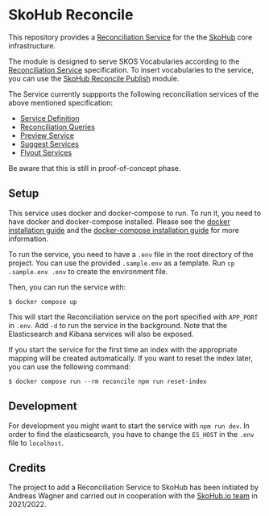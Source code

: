 # SkoHub Reconcile

This repository provides a [Reconciliation Service](https://reconciliation-api.github.io/specs/latest/) for the the [SkoHub](http://skohub.io) core infrastructure.

The module is designed to serve SKOS Vocabularies according to the [Reconciliation Service](https://reconciliation-api.github.io/specs/latest/) specification.
To insert vocabularies to the service, you can use the [SkoHub Reconcile Publish](https://github.com/skohub-io/skohub-reconcile-publish) module.

The Service currently suppports the following reconciliation services of the above mentioned specification:

- [Service Definition](https://reconciliation-api.github.io/specs/0.2/#service-definition)
- [Reconciliation Queries](https://reconciliation-api.github.io/specs/0.2/#reconciliation-queries)
- [Preview Service](https://reconciliation-api.github.io/specs/0.2/#preview-service)
- [Suggest Services](https://reconciliation-api.github.io/specs/0.2/#suggest-services)
- [Flyout Services](https://reconciliation-api.github.io/specs/0.2/#flyout-services)

Be aware that this is still in proof-of-concept phase.

## Setup

This service uses docker and docker-compose to run. 
To run it, you need to have docker and docker-compose installed.
Please see the [docker installation guide](https://docs.docker.com/install/) and the [docker-compose installation guide](https://docs.docker.com/compose/install/) for more information.

To run the service, you need to have a `.env` file in the root directory of the project.
You can use the provided `.sample.env` as a template.
Run `cp .sample.env .env` to create the environment file.

Then, you can run the service with:

    $ docker compose up

This will start the Reconciliation service on the port specified with `APP_PORT` in `.env`. 
Add `-d` to run the service in the background.
Note that the Elasticsearch and Kibana services will also be exposed.

If you start the service for the first time an index with the appropriate mapping will be created automatically.
If you want to reset the index later, you can use the following command:

    $ docker compose run --rm reconcile npm run reset-index

## Development

For development you might want to start the service with `npm run dev`.
In order to find the elasticsearch, you have to change the `ES_HOST` in the `.env` file to `localhost`.

## Credits
The project to add a Reconciliation Service to SkoHub has been initiated by Andreas Wagner and
carried out in cooperation with the [SkoHub.io team](https://github.com/skohub-io) in 2021/2022.
